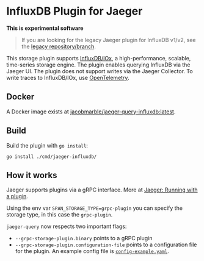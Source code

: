 # InfluxDB Plugin for Jaeger

**This is experimental software**

> If you are looking for the legacy Jaeger plugin for InfluxDB v1/v2, see the [legacy repository/branch](https://github.com/influxdata/jaeger-influxdb/tree/legacy).

This storage plugin supports [InfluxDB/IOx](https://github.com/influxdata/influxdb_iox), a high-performance, scalable, time-series storage engine.
The plugin enables querying InfluxDB via the Jaeger UI.
The plugin does not support writes via the Jaeger Collector.
To write traces to InfluxDB/IOx, use [OpenTelemetry](https://github.com/influxdata/opentelemetry-collector-contrib/tree/influxdb).

## Docker
A Docker image exists at [jacobmarble/jaeger-query-influxdb:latest](https://hub.docker.com/r/jacobmarble/jaeger-query-influxdb).

## Build
Build the plugin with `go install`:

```
go install ./cmd/jaeger-influxdb/
```

## How it works

Jaeger supports plugins via a gRPC interface.
More at [Jaeger: Running with a plugin](https://github.com/jaegertracing/jaeger/tree/master/plugin/storage/grpc#running-with-a-plugin).

Using the env var `SPAN_STORAGE_TYPE=grpc-plugin` you can specify the storage type, in this case the `grpc-plugin`.

`jaeger-query` now respects two important flags:
- `--grpc-storage-plugin.binary` points to a gRPC plugin
- `--grpc-storage-plugin.configuration-file` points to a configuration file for the plugin.
  An example config file is [`config-example.yaml`](config-example.yaml).
